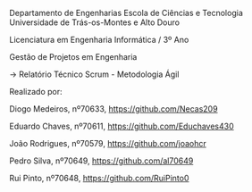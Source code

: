 Departamento de Engenharias Escola de Ciências e Tecnologia Universidade de Trás-os-Montes e Alto Douro

Licenciatura em Engenharia Informática / 3º Ano

Gestão de Projetos em Engenharia

-> Relatório Técnico Scrum - Metodologia Ágil

Realizado por:

Diogo Medeiros, nº70633, https://github.com/Necas209

Eduardo Chaves, nº70611, https://github.com/Educhaves430

João Rodrigues, nº70579, https://github.com/joaohcr

Pedro Silva, nº70649, https://github.com/al70649

Rui Pinto, nº70648, https://github.com/RuiPinto0
